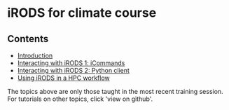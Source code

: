 # iRODS for climate course

## Contents

- [Introduction](https://github.com/hpcleuven/iRODS-User-Training/blob/development/01_iRODS-User-Training_Intro.pdf)
- [Interacting with iRODS 1: iCommands](https://github.com/hpcleuven/iRODS-User-Training/blob/development/02_iCommands_Handson_User-Training.md)
- [Interacting with iRODS 2: Python client](https://github.com/hpcleuven/iRODS-User-Training/blob/development/03_VSC-PRC_Handson_User-Training.md)
- [Using iRODS in a HPC workflow](https://github.com/hpcleuven/iRODS-User-Training/blob/development/04_HPC_to_DATA_Handson_User-Training.md)

  
  
    
The topics above are only those taught in the most recent training session.    
For tutorials on other topics, click 'view on github'.  